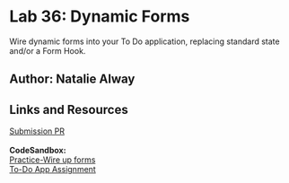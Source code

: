 # Lab 36: Dynamic Forms
Wire dynamic forms into your To Do application, replacing standard state and/or a Form Hook.
## Author: Natalie Alway

## Links and Resources
[Submission PR](https://github.com/nataliealway-401-advanced-javascript/lab-37-dynamic-forms/pull/1) <br>
<br>
**CodeSandbox:** <br>
[Practice-Wire up forms](https://codesandbox.io/s/lab-37-practice-f8j6p) <br>
[To-Do App Assignment](https://codesandbox.io/s/lab-37-todo-redux-22tbs)

